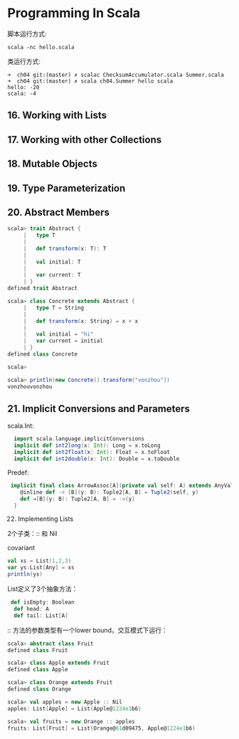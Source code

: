 # Programming In Scala

脚本运行方式:

```
scala -nc hello.scala
```


类运行方式:

```
➜  ch04 git:(master) ✗ scalac ChecksumAccumulator.scala Summer.scala
➜  ch04 git:(master) ✗ scala ch04.Summer hello scala                
hello: -20
scala: -4
```

## 16. Working with Lists

## 17. Working with other Collections

## 18. Mutable Objects

## 19. Type Parameterization

## 20. Abstract Members

```Scala
scala> trait Abstract {
     |   type T
     |
     |   def transform(x: T): T
     |
     |   val initial: T
     |
     |   var current: T
     | }
defined trait Abstract

scala> class Concrete extends Abstract {
     |   type T = String
     |
     |   def transform(x: String) = x + x
     |
     |   val initial = "hi"
     |   var current = initial
     | }
defined class Concrete

scala>

scala> println(new Concrete().transform("vonzhou"))
vonzhouvonzhou
```


## 21.  Implicit Conversions and Parameters

scala.Int:

```scala
  import scala.language.implicitConversions
  implicit def int2long(x: Int): Long = x.toLong
  implicit def int2float(x: Int): Float = x.toFloat
  implicit def int2double(x: Int): Double = x.toDouble
```

Predef:

```scala
 implicit final class ArrowAssoc[A](private val self: A) extends AnyVal {
    @inline def -> [B](y: B): Tuple2[A, B] = Tuple2(self, y)
    def →[B](y: B): Tuple2[A, B] = ->(y)
  }
```

22. Implementing Lists

2个子类：:: 和 Nil

covariant

```scala
val xs = List(1,2,3)
var ys:List[Any] = xs
println(ys)
```


List定义了3个抽象方法：

```scala
 def isEmpty: Boolean
  def head: A
  def tail: List[A]
```


:: 方法的参数类型有一个lower bound，交互模式下运行：

```scala
scala> abstract class Fruit
defined class Fruit

scala> class Apple extends Fruit
defined class Apple

scala> class Orange extends Fruit
defined class Orange

scala> val apples = new Apple :: Nil
apples: List[Apple] = List(Apple@1224e1b6)

scala> val fruits = new Orange :: apples
fruits: List[Fruit] = List(Orange@61d09475, Apple@1224e1b6)
```